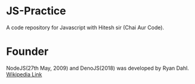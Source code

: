 # JS-Practice
A code repository for Javascript with Hitesh sir (Chai Aur Code).

# Founder
NodeJS(27th May, 2009) and DenoJS(2018) was developed by Ryan Dahl. [Wikipedia Link](https://en.wikipedia.org/wiki/Ryan_Dahl) 
